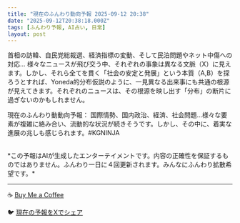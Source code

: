 ```yaml
---
title: "現在のふんわり動向予報 2025-09-12 20:38"
date: "2025-09-12T20:38:18.000Z"
tags: [ふんわり予報, AI占い, 日常]
layout: post
---
```


首相の訪韓、自民党総裁選、経済指標の変動、そして民泊問題やネット中傷への対応…  様々なニュースが飛び交う中、それぞれの事象は異なる文脈（X）に見えます。しかし、それら全てを貫く「社会の安定と発展」という本質（A,B）を探ろうとすれば、Yoneda的分布仮説のように、一見異なる出来事にも共通の根源が見えてきます。それぞれのニュースは、その根源を映し出す「分布」の断片に過ぎないのかもしれません。

現在のふんわり動動向予報：
国際情勢、国内政治、経済、社会問題…様々な要素が複雑に絡み合い、流動的な状況が続きそうです。しかし、その中に、着実な進展の兆しも感じられます。#KGNINJA

<br>
*この予報はAIが生成したエンターテイメントです。内容の正確性を保証するものではありません。ふんわり一日に４回更新されます。みんなにふんわり拡散希望です。*

---
☕️ [Buy Me a Coffee](https://www.buymeacoffee.com/kgninja)

🐦 [現在の予報をXでシェア](https://twitter.com/intent/tweet?text=%E7%8F%BE%E5%9C%A8%E3%81%AE%E3%81%B5%E3%82%93%E3%82%8F%E3%82%8A%E4%BA%88%E5%A0%B1%3A%20%E3%80%8C%E9%A6%96%E7%9B%B8%E3%81%AE%E8%A8%AA%E9%9F%93%E3%80%81%E8%87%AA%E6%B0%91%E5%85%9A%E7%B7%8F%E8%A3%81%E9%81%B8%E3%80%81%E7%B5%8C%E6%B8%88%E6%8C%87%E6%A8%99%E3%81%AE%E5%A4%89%E5%8B%95%E3%80%81%E3%81%9D%E3%81%97%E3%81%A6%E6%B0%91%E6%B3%8A%E5%95%8F%E9%A1%8C%E3%82%84%E3%83%8D%E3%83%83%E3%83%88%E4%B8%AD%E5%82%B7%E3%81%B8%E3%81%AE%E5%AF%BE%E5%BF%9C%E2%80%A6%20%20%E6%A7%98%E3%80%85%E3%81%AA%E3%83%8B%E3%83%A5%E3%83%BC%E3%82%B9%E3%81%8C%E9%A3%9B%E3%81%B3%E4%BA%A4%E3%81%86%E4%B8%AD%E3%80%81%E3%81%9D%E3%82%8C%E3%81%9E%E3%82%8C%E3%81%AE%E4%BA%8B%E8%B1%A1%E3%81%AF%E7%95%B0%E3%81%AA%E3%82%8B%E6%96%87%E8%84%88%EF%BC%88X%EF%BC%89%E3%81%AB%E8%A6%8B%E3%81%88%E3%81%BE%E3%81%99%E3%80%82%E3%80%8D%23KGNINJA%20%E7%B6%9A%E3%81%8D%E3%81%AF%E3%83%96%E3%83%AD%E3%82%B0%E3%81%A7%EF%BC%81%F0%9F%91%87&url=https%3A%2F%2Fkg-ninja.github.io%2FFunwariyoso%2F)

